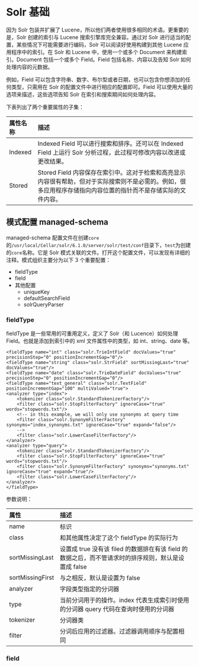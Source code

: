 # Solr 基础

因为 Solr 包装并扩展了 Lucene，所以他们两者使用很多相同的术语。更重要的是，Solr 创建的索引与 Lucene 搜索引擎库完全兼容。通过对 Solr 进行适当的配置，某些情况下可能需要进行编码，Solr 可以阅读好使用构建到其他 Lucene 应用程序中的索引。在 Solr 和 Lucene 中，使用一个或多个 Document 来构建索引。Document 包括一个或多个 Field。Field 包括名称、内容以及告知 Solr 如何处理内容的元数据。

例如，Field 可以包含字符串、数字、布尔型或者日期，也可以包含你想添加的任何类型，只需用在 Solr 的配置文件中进行相应的配置即可。Field 可以使用大量的选项来描述，这些选项告知 Solr 在索引和搜索期间如何处理内容。

下表列出了两个重要属性的子集：

|属性名称|描述|
|:---|:---|
|Indexed|Indexed Field 可以进行搜索和排序。还可以在 Indexed Field 上运行 Solr 分析过程，此过程可修改内容以改进或更改结果。|
|Stored|Stored Field 内容保存在索引中。这对于检索和高亮显示内容很有帮助，但对于实际搜索则不是必需的。例如，很多应用程序存储指向内容位置的指针而不是存储实际的文件内容。|

## 模式配置 managed-schema

managed-schema 配置文件在创建`core`的`/usr/local/Cellar/solr/6.1.0/server/solr/test/conf`目录下，`test`为创建的`core`名称。它是 Solr 模式关联的文件。打开这个配置文件，可以发现有详细的注释。模式组织主要分为以下 3 个重要配置：

* fieldType
* field
* 其他配置
    * uniqueKey
    * defaultSearchField
    * solrQueryParser
    
### fieldType

fieldType 是一些常用的可重用定义，定义了 Solr（和 Lucence）如何处理 Field。也就是添加到索引中的 xml 文件属性中的类型，如 int、string、date 等。
```
<fieldType name="int" class="solr.TrieIntField" docValues="true" precisionStep="0" positionIncrementGap="0"/>
<fieldType name="string" class="solr.StrField" sortMissingLast="true" docValues="true"/>
<fieldType name="date" class="solr.TrieDateField" docValues="true" precisionStep="0" positionIncrementGap="0"/>
<fieldType name="text_general" class="solr.TextField" positionIncrementGap="100" multiValued="true">
<analyzer type="index">
    <tokenizer class="solr.StandardTokenizerFactory"/>
    <filter class="solr.StopFilterFactory" ignoreCase="true" words="stopwords.txt"/>
    <!-- in this example, we will only use synonyms at query time
    <filter class="solr.SynonymFilterFactory" synonyms="index_synonyms.txt" ignoreCase="true" expand="false"/>
    -->
    <filter class="solr.LowerCaseFilterFactory"/>
</analyzer>
<analyzer type="query">
    <tokenizer class="solr.StandardTokenizerFactory"/>
    <filter class="solr.StopFilterFactory" ignoreCase="true" words="stopwords.txt"/>
    <filter class="solr.SynonymFilterFactory" synonyms="synonyms.txt" ignoreCase="true" expand="true"/>
    <filter class="solr.LowerCaseFilterFactory"/>
</analyzer>
</fieldType>
```

参数说明：

|属性|描述|
|:---|:---|
|name|标识|
|class|和其他属性决定了这个 fieldType 的实际行为|
|sortMissingLast|设置成 true 没有该 filed 的数据排在有该 field 的数据之后，而不管请求时的排序规则，默认是设置成 false|
|sortMissingFirst|与之相反，默认是设置为 false|
|analyzer|字段类型指定的分词器|
|type|当前分词用于的操作。index 代表生成索引时使用的分词器 query 代码在查询时使用的分词器|
|tokenizer|分词器类|
|filter|分词后应用的过滤器。过滤器调用顺序与配置相同|

### field


